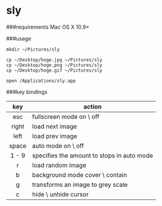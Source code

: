sly
======================
###requirements
Mac OS X 10.9+

###usage

    mkdir ~/Pictures/sly
    
    cp ~/Desktop/hoge.jpg ~/Pictures/sly
    cp ~/Desktop/hoge.png ~/Pictures/sly
    cp ~/Desktop/hoge.gif ~/Pictures/sly
    
    open /Applications/sly.app
    
###key bindings

| key | action |
| :-: | --- |
| esc | fullscreen mode on \ off |
| right | load next image |
| left | load prev image |
| space | auto mode on \ off |
| 1 - 9 | specifies the amount to stops in auto mode |
| r | load random image |
| b | background mode cover \ contain |
| g | transforms an image to grey scale |
| c | hide \ unhide cursor |
